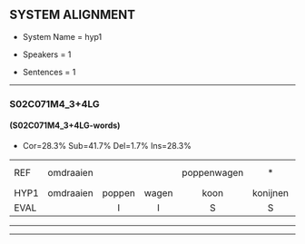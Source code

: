 
## SYSTEM ALIGNMENT

- System Name = hyp1

- Speakers = 1

- Sentences = 1

---

### S02C071M4_3+4LG

#### (S02C071M4_3+4LG-words)

- Cor=28.3%	Sub=41.7%	Del=1.7%	Ins=28.3%

|  |  |  |  |  |  |  |  |  |  |  |  |  |  |  |  |  |  |  |  |  |  |  |  |  |  |  |  |  |  |  |  |  |  |  |  |  |  |  |  |  |  |  |  |  |  |  |  |  |  |  |  |  |  |  |  |  |  |  |  |  |
|:--- |:---:|:---:|:---:|:---:|:---:|:---:|:---:|:---:|:---:|:---:|:---:|:---:|:---:|:---:|:---:|:---:|:---:|:---:|:---:|:---:|:---:|:---:|:---:|:---:|:---:|:---:|:---:|:---:|:---:|:---:|:---:|:---:|:---:|:---:|:---:|:---:|:---:|:---:|:---:|:---:|:---:|:---:|:---:|:---:|:---:|:---:|:---:|:---:|:---:|:---:|:---:|:---:|:---:|:---:|:---:|:---:|:---:|:---:|:---:|:---:|
| REF | omdraaien |  |  | poppenwagen | * | konijnenhok | elastiekje |  |  |  |  |  |  |  |  |  |  | ruziemaken | teddybeer | dierentuin | paddenstoelen | verstoppertje | wasmachine | fototoestel | toiletpapier | vrachtwagen |  |  | buurmannen | vogelkooi | olifant | schommelen | iedereen | * | schoenenwinkel*(schoenwinkel) | knutselen | ophangen | * | verjaardag |  | sprookjesboek | tandenborstel | lucifer | slaapkamer | achterdeur | ziekenhuis |  | nieuwsgierig | afblijven | kabouter |  | washandje | sneeuwwitje | goeiendag | vakantie | limonade | autorijden | eindelijk | familie | chocolade |
| HYP1 | omdraaien | poppen | wagen | koon | konijnen | vok | elastiekje | ruzie | maken | det | diebeur | dieren | tuin | padden | stoeln | fan | stoppechin | pas | machine | folv | tos | oustalv | tou | alet | papier | vrachtwagen | buurmannun | vogel | col | olifand | grmelen | ideleen | sno | schroen | winkel | knutselen |  | opbrarnen | verjaardag | sproukis | boek | tandenborstel | luciver | slaapkamer | achterdeur | ziekenhuis | nieuw | sgierig | afblijven | kabouter | was | hantje | sneeuwwihe | goeiendag | vakantie | jumonade | autorijden | eindelijk | familie | chocolade |
| EVAL |  | I | I | S | S | S |  | I | I | I | I | I | I | I | I | I | I | S | S | S | S | S | S | S | S |  | I | I | S | S | S | S | S | S | S |  | D | S |  | I | S |  | S |  |  |  | I | S |  |  | I | S | S |  |  | S |  |  |  |  |
---

---
